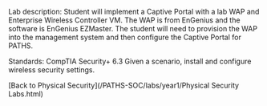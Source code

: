 Lab description: Student will implement a Captive Portal with a lab WAP and Enterprise Wireless Controller VM. The WAP is from EnGenius and the software is EnGenius EZMaster. The student will need to provision the WAP into the management system and then configure the Captive Portal for PATHS.

Standards: CompTIA Security+ 6.3 Given a scenario, install and configure wireless security settings.

[Back to Physical Security](/PATHS-SOC/labs/year1/Physical Security Labs.html)
